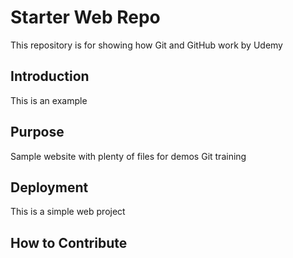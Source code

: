 # Starter Web Repo

This repository is for showing how Git and GitHub work by Udemy

## Introduction

This is an example

## Purpose

Sample website with plenty of files for demos Git training

## Deployment

This is a simple web project 
## How to Contribute
